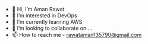 - 👋 Hi, I’m Aman Rawat
- 👀 I’m interested in DevOps
- 🌱 I’m currently learning AWS
- 💞️ I’m looking to collaborate on ...
- 📫 How to reach me - rawataman135790@gmail.com

<!---
RawatAmann/RawatAmann is a ✨ special ✨ repository because its `README.md` (this file) appears on your GitHub profile.
You can click the Preview link to take a look at your changes.
--->
